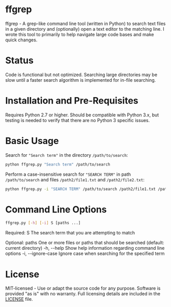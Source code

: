 ffgrep
======

ffgrep - A grep-like command line tool (written in Python) to search text files in a given directory and (optionally)
open a text editor to the matching line. I wrote this tool to primarily to help navigate large code bases and make quick
changes.

Status
======
Code is functional but not optimized. Searching large directories may be slow until a faster search algorithm is implemented for in-file searching.

Installation and Pre-Requisites
===============================
Requires Python 2.7 or higher. Should be compatible with Python 3.x, but testing is needed to verify that there are no
Python 3 specific issues.

Basic Usage
===========

Search for `"Search term"` in the directory `/path/to/search`:

```bash
python ffgrep.py "Search term" /path/to/search
```

Perform a case-insensitive search for `"SEARCH TERM"` in path `/path/to/search` and files `/path2/file1.txt` and
`/path2/file2.txt`:

```bash
python ffgrep.py -i "SEARCH TERM" /path/to/search /path2/file1.txt /path2/file2.txt
```

Command Line Options
====================

```bash
ffgrep.py [-h] [-i] S [paths ...]
```

Required:
S                   The search term that you are attempting to match

Optional:
paths               One or more files or paths that should be searched (default: current directory)
-h, --help          Show help information regarding command line options
-i, --ignore-case   Ignore case when searching for the specified term

License
=======
MIT-licensed - Use or adapt the source code for any purpose. Software is provided "as is" with no warranty.
Full licensing details are included in the [LICENSE](LICENSE) file.
